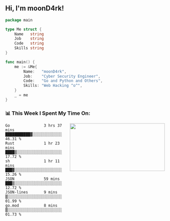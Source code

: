 <h2> Hi, I'm moonD4rk!</h2>

```go
package main

type Me struct {
	Name   string
	Job    string
	Code   string
	Skills string
}

func main() {
	me := &Me{
		Name:   "moonD4rk",
		Job:    "Cyber Security Engineer",
		Code:   "Go and Python and Others",
		Skills: "Web Hacking ^o^",
	}
	_ = me
}
```

<h3>📊 This Week I Spent My Time On:</h3>
<img align='right' src="https://github-readme-stats.vercel.app/api?username=moond4rk&show_icons=true&theme=radical", width="300" height="150">

<!--START_SECTION:waka-->

```text
Go               3 hrs 37 mins   ███████████▓░░░░░░░░░░░░░   46.31 %
Rust             1 hr 23 mins    ████▒░░░░░░░░░░░░░░░░░░░░   17.72 %
sh               1 hr 11 mins    ███▓░░░░░░░░░░░░░░░░░░░░░   15.26 %
JSON             59 mins         ███▒░░░░░░░░░░░░░░░░░░░░░   12.72 %
JSON-lines       9 mins          ▒░░░░░░░░░░░░░░░░░░░░░░░░   01.99 %
go.mod           8 mins          ▒░░░░░░░░░░░░░░░░░░░░░░░░   01.73 %
```

<!--END_SECTION:waka-->

